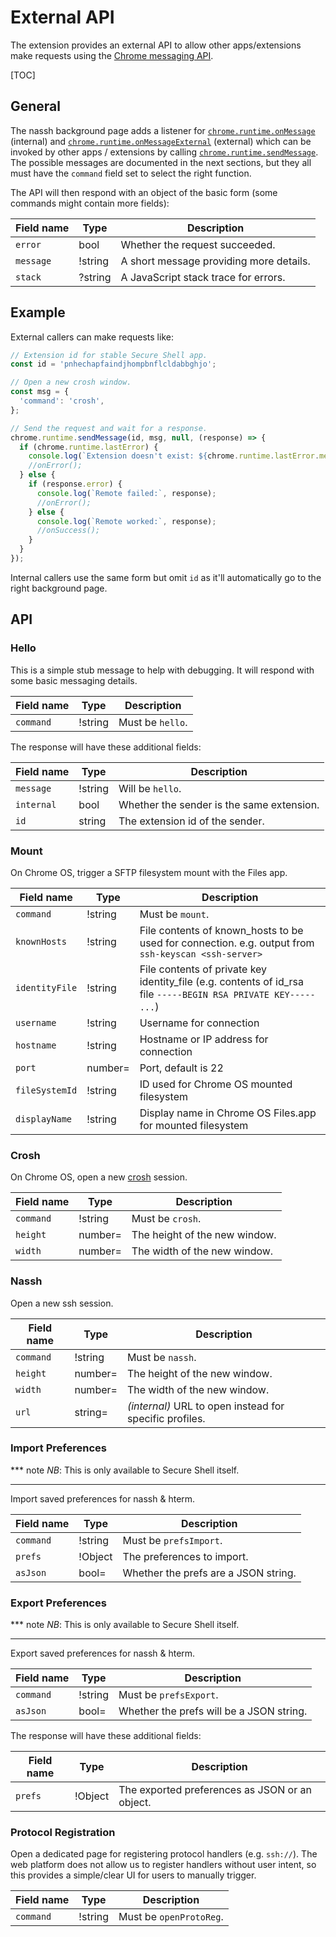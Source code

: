# External API

The extension provides an external API to allow other apps/extensions make
requests using the [Chrome messaging API].

[TOC]

## General

The nassh background page adds a listener for
[`chrome.runtime.onMessage`] (internal) and [`chrome.runtime.onMessageExternal`]
(external) which can be invoked by other apps / extensions by calling
[`chrome.runtime.sendMessage`].
The possible messages are documented in the next sections, but they all must
have the `command` field set to select the right function.

The API will then respond with an object of the basic form
(some commands might contain more fields):

| Field name     | Type    | Description |
|----------------|---------|-------------|
| `error`        | bool    | Whether the request succeeded. |
| `message`      | !string | A short message providing more details. |
| `stack`        | ?string | A JavaScript stack trace for errors. |

## Example

External callers can make requests like:

```js
// Extension id for stable Secure Shell app.
const id = 'pnhechapfaindjhompbnflcldabbghjo';

// Open a new crosh window.
const msg = {
  'command': 'crosh',
};

// Send the request and wait for a response.
chrome.runtime.sendMessage(id, msg, null, (response) => {
  if (chrome.runtime.lastError) {
    console.log(`Extension doesn't exist: ${chrome.runtime.lastError.message}`);
    //onError();
  } else {
    if (response.error) {
      console.log(`Remote failed:`, response);
      //onError();
    } else {
      console.log(`Remote worked:`, response);
      //onSuccess();
    }
  }
});
```

Internal callers use the same form but omit `id` as it'll automatically go to
the right background page.

## API

### Hello

This is a simple stub message to help with debugging.
It will respond with some basic messaging details.

| Field name     | Type    | Description |
|----------------|---------|-------------|
| `command`      | !string | Must be `hello`. |

The response will have these additional fields:

| Field name     | Type    | Description |
|----------------|---------|-------------|
| `message`      | !string | Will be `hello`. |
| `internal`     | bool    | Whether the sender is the same extension. |
| `id`           | string  | The extension id of the sender. |

### Mount

On Chrome OS, trigger a SFTP filesystem mount with the Files app.

| Field name     | Type    | Description |
|----------------|---------|-------------|
| `command`      | !string | Must be `mount`. |
| `knownHosts`   | !string | File contents of known_hosts to be used for connection.  e.g. output from `ssh-keyscan <ssh-server>` |
| `identityFile` | !string | File contents of private key identity_file (e.g. contents of id_rsa file `-----BEGIN RSA PRIVATE KEY----- ...`) |
| `username`     | !string | Username for connection |
| `hostname`     | !string | Hostname or IP address for connection |
| `port`         | number= | Port, default is 22 |
| `fileSystemId` | !string | ID used for Chrome OS mounted filesystem |
| `displayName`  | !string | Display name in Chrome OS Files.app for mounted filesystem |

### Crosh

On Chrome OS, open a new [crosh] session.

| Field name     | Type    | Description |
|----------------|---------|-------------|
| `command`      | !string | Must be `crosh`. |
| `height`       | number= | The height of the new window. |
| `width`        | number= | The width of the new window. |

### Nassh

Open a new ssh session.

| Field name     | Type    | Description |
|----------------|---------|-------------|
| `command`      | !string | Must be `nassh`. |
| `height`       | number= | The height of the new window. |
| `width`        | number= | The width of the new window. |
| `url`          | string= | *(internal)* URL to open instead for specific profiles. |

### Import Preferences

*** note
*NB*: This is only available to Secure Shell itself.
***

Import saved preferences for nassh & hterm.

| Field name     | Type    | Description |
|----------------|---------|-------------|
| `command`      | !string | Must be `prefsImport`. |
| `prefs`        | !Object | The preferences to import. |
| `asJson`       | bool=   | Whether the prefs are a JSON string. |

### Export Preferences

*** note
*NB*: This is only available to Secure Shell itself.
***

Export saved preferences for nassh & hterm.

| Field name     | Type    | Description |
|----------------|---------|-------------|
| `command`      | !string | Must be `prefsExport`. |
| `asJson`       | bool=   | Whether the prefs will be a JSON string. |

The response will have these additional fields:

| Field name     | Type    | Description |
|----------------|---------|-------------|
| `prefs`        | !Object | The exported preferences as JSON or an object. |

### Protocol Registration

Open a dedicated page for registering protocol handlers (e.g. `ssh://`).
The web platform does not allow us to register handlers without user intent,
so this provides a simple/clear UI for users to manually trigger.

| Field name     | Type    | Description |
|----------------|---------|-------------|
| `command`      | !string | Must be `openProtoReg`. |


[Chrome messaging API]: https://developer.chrome.com/apps/messaging
[crosh]: chromeos-crosh.md
[`chrome.runtime.onMessage`]: https://developer.chrome.com/apps/runtime#event-onMessage
[`chrome.runtime.onMessageExternal`]: https://developer.chrome.com/apps/runtime#event-onMessageExternal
[`chrome.runtime.sendMessage`]: https://developer.chrome.com/extensions/runtime#method-sendMessage
